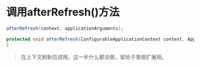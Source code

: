 # 调用afterRefresh()方法

```java
afterRefresh(context, applicationArguments);

protected void afterRefresh(ConfigurableApplicationContext context, ApplicationArguments args) {
}
```

> 在上下文刷新后调用。这一步什么都没做，留给子类做扩展用。